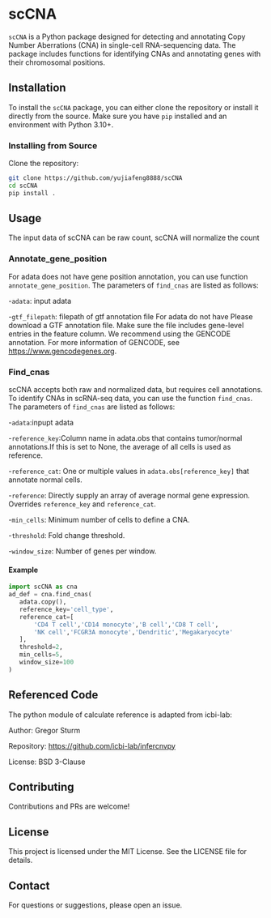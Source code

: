 # scCNA
`scCNA` is a Python package designed for detecting and annotating Copy Number Aberrations (CNA) in single-cell RNA-sequencing data. The package includes functions for identifying CNAs and annotating genes with their chromosomal positions.

## Installation

To install the `scCNA` package, you can either clone the repository or install it directly from the source. Make sure you have `pip` installed and an environment with Python 3.10+.

### Installing from Source

Clone the repository:

```bash
git clone https://github.com/yujiafeng8888/scCNA
cd scCNA
pip install .
```
## Usage

The input data of scCNA can be raw count, scCNA will normalize the count
### Annotate_gene_position

For adata does not have gene position annotation, you can use function `annotate_gene_position`.
The parameters of `find_cnas` are listed as follows:

-`adata`: input adata

-`gtf_filepath`: filepath of gtf annotation file
For adata do not have Please download a GTF annotation file. Make sure the file includes gene-level entries in the feature column. We recommend using the GENCODE annotation. For more information of GENCODE, see https://www.gencodegenes.org.

### Find_cnas
scCNA accepts both raw and normalized data, but requires cell annotations.
To identify CNAs in scRNA-seq data, you can use the function `find_cnas`.
The parameters of `find_cnas` are listed as follows:

-`adata`:inpupt adata

-`reference_key`:Column name in adata.obs that contains tumor/normal annotations.If this is set to None, the average of all cells is used as reference.

-`reference_cat`: One or multiple values in `adata.obs[reference_key]` that annotate normal cells.

-`reference`: Directly supply an array of average normal gene expression. Overrides `reference_key` and `reference_cat`.

-`min_cells`: Minimum number of cells to define a CNA.

-`threshold`: Fold change threshold.

-`window_size`: Number of genes per window.

#### Example
 ```python
import scCNA as cna
ad_def = cna.find_cnas(
    adata.copy(),
    reference_key='cell_type',
    reference_cat=[
        'CD4 T cell','CD14 monocyte','B cell','CD8 T cell',
        'NK cell','FCGR3A monocyte','Dendritic','Megakaryocyte'
    ],
    threshold=2,
    min_cells=5,
    window_size=100
)
 ```
## Referenced Code
The python module of calculate reference is adapted from icbi-lab:

Author: Gregor Sturm

Repository: https://github.com/icbi-lab/infercnvpy

License: BSD 3-Clause

## Contributing
Contributions and PRs are welcome!
## License
This project is licensed under the MIT License. See the LICENSE file for details.
## Contact
For questions or suggestions, please open an issue.






